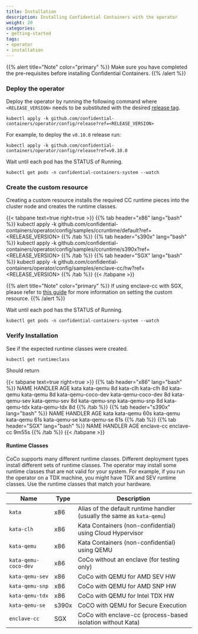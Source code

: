 ```yaml
---
title: Installation 
description: Installing Confidential Containers with the operator 
weight: 20
categories:
- getting-started 
tags:
- operator
- installation
---
```

{{% alert title="Note" color="primary" %}}
Make sure you have completed the pre-requisites before installing Confidential Containers.
{{% /alert %}}

### Deploy the operator

Deploy the operator by running the following command  where `<RELEASE_VERSION>` needs to be substituted
with the desired [release tag](https://github.com/confidential-containers/operator/tags).

```
kubectl apply -k github.com/confidential-containers/operator/config/release?ref=<RELEASE_VERSION>
```

For example, to deploy the `v0.10.0` release run:
```
kubectl apply -k github.com/confidential-containers/operator/config/release?ref=v0.10.0
```

Wait until each pod has the STATUS of Running.

```
kubectl get pods -n confidential-containers-system --watch
```

### Create the custom resource

Creating a custom resource installs the required CC runtime pieces into the cluster node and creates
the runtime classes. 

{{< tabpane text=true right=true >}}
 {{% tab header="x86" lang="bash" %}}
	kubectl apply -k github.com/confidential-containers/operator/config/samples/ccruntime/default?ref=<RELEASE_VERSION>
  {{% /tab %}}
  {{% tab header="s390x" lang="bash" %}}
	kubectl apply -k github.com/confidential-containers/operator/config/samples/ccruntime/s390x?ref=<RELEASE_VERSION>
  {{% /tab %}}
  {{% tab header="SGX" lang="bash" %}}
	kubectl apply -k github.com/confidential-containers/operator/config/samples/enclave-cc/hw?ref=<RELEASE_VERSION>
  {{% /tab %}}
{{< /tabpane >}}

{{% alert title="Note" color="primary" %}}
If using enclave-cc with SGX, please refer to [this guide](./guides/enclave-cc.md#configuring-enclave-cc-custom-resource-to-use-a-different-kbc)
for more information on setting the custom resource.
{{% /alert %}}


Wait until each pod has the STATUS of Running.

```
kubectl get pods -n confidential-containers-system --watch
```

### Verify Installation

See if the expected runtime classes were created.
```
kubectl get runtimeclass
```
Should return

{{< tabpane text=true right=true >}}
 {{% tab header="x86" lang="bash" %}}
	NAME                 HANDLER              AGE
	kata                 kata-qemu            8d
	kata-clh             kata-clh             8d
	kata-qemu            kata-qemu            8d
	kata-qemu-coco-dev   kata-qemu-coco-dev   8d
	kata-qemu-sev        kata-qemu-sev        8d
	kata-qemu-snp        kata-qemu-snp        8d
	kata-qemu-tdx        kata-qemu-tdx        8d
  {{% /tab %}}
  {{% tab header="s390x" lang="bash" %}}
	NAME           HANDLER        AGE
	kata           kata-qemu      60s
	kata-qemu      kata-qemu      61s
	kata-qemu-se   kata-qemu-se   61s
  {{% /tab %}}
  {{% tab header="SGX" lang="bash" %}}
	NAME            HANDLER         AGE
	enclave-cc      enclave-cc      9m55s
  {{% /tab %}}
{{< /tabpane >}}

#### Runtime Classes

CoCo supports many different runtime classes.
Different deployment types install different sets of runtime classes.
The operator may install some runtime classes that are not valid for your system.
For example, if you run the operator on a TDX machine, you might have TDX and SEV
runtime classes. Use the runtime classes that match your hardware.

| Name | Type | Description |
| ---- | ---- | ----------- |
| `kata` | x86  | Alias of the default runtime handler (usually the same as `kata-qemu`) |
| `kata-clh` | x86 | Kata Containers (non-confidential) using Cloud Hypervisor |
| `kata-qemu` | x86 | Kata Containers (non-confidential) using QEMU |
| `kata-qemu-coco-dev` | x86 | CoCo without an enclave (for testing only) |
| `kata-qemu-sev` | x86 | CoCo with QEMU for AMD SEV HW |
| `kata-qemu-snp` | x86 | CoCo with QEMU for AMD SNP HW |
| `kata-qemu-tdx` | x86 | CoCo with QEMU for Intel TDX HW |
| `kata-qemu-se` | s390x | CoCO with QEMU for Secure Execution |
| `enclave-cc` | SGX | CoCo with enclave-cc (process-based isolation without Kata) |
